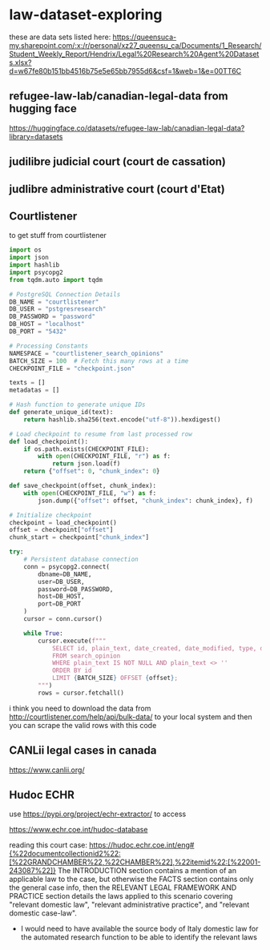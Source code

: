 # law-dataset-exploring

these are data sets listed here: https://queensuca-my.sharepoint.com/:x:/r/personal/xz27_queensu_ca/Documents/1_Research/Student_Weekly_Report/Hendrix/Legal%20Research%20Agent%20Datasets.xlsx?d=w67fe80b151bb4516b75e5e65bb7955d6&csf=1&web=1&e=00TT6C

## refugee-law-lab/canadian-legal-data from hugging face
https://huggingface.co/datasets/refugee-law-lab/canadian-legal-data?library=datasets

## judilibre judicial court (court de cassation)

## judlibre administrative court (court d'Etat)

## Courtlistener
to get stuff from courtlistener
```py
import os
import json
import hashlib
import psycopg2
from tqdm.auto import tqdm

# PostgreSQL Connection Details
DB_NAME = "courtlistener"
DB_USER = "pstgresresearch"
DB_PASSWORD = "password"
DB_HOST = "localhost"
DB_PORT = "5432"

# Processing Constants
NAMESPACE = "courtlistener_search_opinions"
BATCH_SIZE = 100  # Fetch this many rows at a time
CHECKPOINT_FILE = "checkpoint.json"

texts = []
metadatas = []

# Hash function to generate unique IDs
def generate_unique_id(text):
    return hashlib.sha256(text.encode("utf-8")).hexdigest()

# Load checkpoint to resume from last processed row
def load_checkpoint():
    if os.path.exists(CHECKPOINT_FILE):
        with open(CHECKPOINT_FILE, "r") as f:
            return json.load(f)
    return {"offset": 0, "chunk_index": 0}

def save_checkpoint(offset, chunk_index):
    with open(CHECKPOINT_FILE, "w") as f:
        json.dump({"offset": offset, "chunk_index": chunk_index}, f)

# Initialize checkpoint
checkpoint = load_checkpoint()
offset = checkpoint["offset"]
chunk_start = checkpoint["chunk_index"]

try:
    # Persistent database connection
    conn = psycopg2.connect(
        dbname=DB_NAME,
        user=DB_USER,
        password=DB_PASSWORD,
        host=DB_HOST,
        port=DB_PORT
    )
    cursor = conn.cursor()

    while True:
        cursor.execute(f"""
            SELECT id, plain_text, date_created, date_modified, type, download_url, local_path, author_id, author_str, cluster_id 
            FROM search_opinion 
            WHERE plain_text IS NOT NULL AND plain_text <> '' 
            ORDER BY id 
            LIMIT {BATCH_SIZE} OFFSET {offset};
        """)
        rows = cursor.fetchall()
```

i think you need to download the data from http://courtlistener.com/help/api/bulk-data/ to your local system and then you can scrape the valid rows with this code



## CANLii legal cases in canada
https://www.canlii.org/

## Hudoc ECHR

use https://pypi.org/project/echr-extractor/ to access

https://www.echr.coe.int/hudoc-database

reading this court case: https://hudoc.echr.coe.int/eng#{%22documentcollectionid2%22:[%22GRANDCHAMBER%22,%22CHAMBER%22],%22itemid%22:[%22001-243087%22]}
The INTRODUCTION section contains a mention of an applicable law to the case, but otherwise the FACTS section contains only the general case info, then the RELEVANT LEGAL FRAMEWORK AND PRACTICE section details the laws applied to this scenario covering "relevant domestic law", "relevant administrative practice", and "relevant domestic case-law".
- I would need to have available the source body of Italy domestic law for the automated research function to be able to identify the relevant laws

